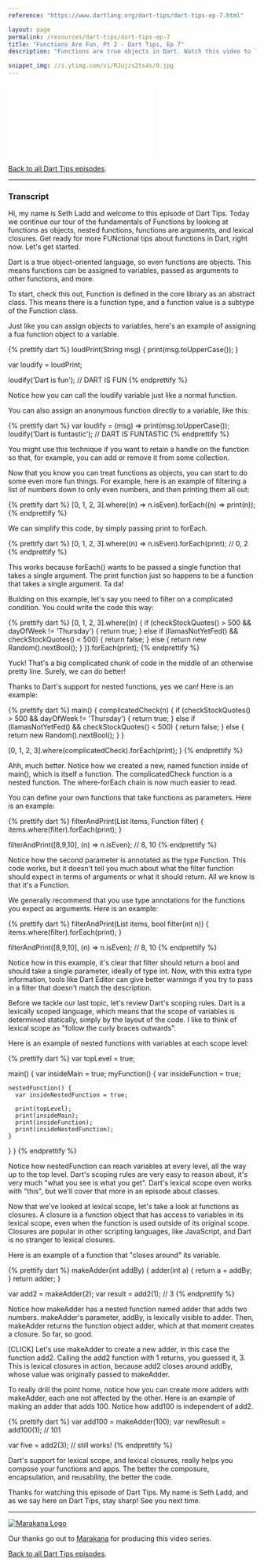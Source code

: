 ```yaml
---
reference: "https://www.dartlang.org/dart-tips/dart-tips-ep-7.html"

layout: page
permalink: /resources/dart-tips/dart-tips-ep-7
title: "Functions Are Fun, Pt 2 - Dart Tips, Ep 7"
description: "Functions are true objects in Dart. Watch this video to learn more about nested functions, functions as arguments, and lexical closures. Get ready for more FUNctional tips in Dart!"

snippet_img: //i.ytimg.com/vi/RJujzs2ts4s/0.jpg
---
```


<iframe class="dart-tips-video" src="//www.youtube.com/embed/RJujzs2ts4s"
frameborder="0" allowfullscreen></iframe>

[Back to all Dart Tips episodes](/dart-tips/).

<hr>

### Transcript

Hi, my name is Seth Ladd and welcome to this episode of Dart Tips. Today we continue our tour of the fundamentals of Functions by looking at functions as objects, nested functions, functions are arguments, and lexical closures. Get ready for more FUNctional tips about functions in Dart, right now. Let's get started.

Dart is a true object-oriented language, so even functions are objects. This means functions can be assigned to variables, passed as arguments to other functions, and more.

To start, check this out, Function is defined in the core library as an abstract class. This means there is a function type, and a function value is a subtype of the Function class.

Just like you can assign objects to variables, here's an example of assigning a fua function object to a variable.

{% prettify dart %}
loudPrint(String msg) {
  print(msg.toUpperCase());
}

var loudify = loudPrint;

loudify('Dart is fun');
  // DART IS FUN
{% endprettify %}

Notice how you can call the loudify variable just like a normal function.

You can also assign an anonymous function directly to a variable, like this:

{% prettify dart %}
var loudify = (msg) => print(msg.toUpperCase());
loudify('Dart is funtastic');
  // DART IS FUNTASTIC
{% endprettify %}

You might use this technique if you want to retain a handle on the function so that, for example, you can add or remove it from some collection.

Now that you know you can treat functions as objects, you can start to do some even more fun things. For example, here is an example of filtering a list of numbers down to only even numbers, and then printing them all out:

{% prettify dart %}
[0, 1, 2, 3].where((n) => n.isEven).forEach((n) => print(n));
{% endprettify %}

We can simplify this code, by simply passing print to forEach.

{% prettify dart %}
[0, 1, 2, 3].where((n) => n.isEven).forEach(print);
  // 0, 2
{% endprettify %}

This works because forEach() wants to be passed a single function that takes a single argument. The print function just so happens to be a function that takes a single argument. Ta da!

Building on this example, let's say you need to filter on a complicated condition. You could write the code this way:

{% prettify dart %}
[0, 1, 2, 3].where((n) {
  if (checkStockQuotes() > 500 && dayOfWeek != 'Thursday') {
    return true;
  } else if (llamasNotYetFed() && checkStockQuotes() < 500) {
    return false;
  } else {
    return new Random().nextBool();
  }
}).forEach(print);
{% endprettify %}

Yuck! That's a big complicated chunk of code in the middle of an otherwise pretty line. Surely, we can do better!

Thanks to Dart's support for nested functions, yes we can! Here is an example:

{% prettify dart %}
main() {
  complicatedCheck(n) {
    if (checkStockQuotes() > 500 && dayOfWeek != 'Thursday') {
      return true;
    } else if (llamasNotYetFed() && checkStockQuotes() < 500) {
      return false;
    } else {
      return new Random().nextBool();
    }
  }

  [0, 1, 2, 3].where(complicatedCheck).forEach(print);
}
{% endprettify %}

Ahh, much better. Notice how we created a new, named function inside of main(), which is itself a function. The complicatedCheck function is a nested function. The where-forEach chain is now much easier to read.

You can define your own functions that take functions as parameters. Here is an example:

{% prettify dart %}
filterAndPrint(List items, Function filter) {
  items.where(filter).forEach(print);
}

filterAndPrint([8,9,10], (n) => n.isEven);
  // 8, 10
{% endprettify %}

Notice how the second parameter is annotated as the type Function. This code works, but it doesn't tell you much about what the filter function should expect in terms of arguments or what it should return. All we know is that it's a Function.

We generally recommend that you use type annotations for the functions you expect as arguments. Here is an example:

{% prettify dart %}
filterAndPrint(List items, bool filter(int n)) {
  items.where(filter).forEach(print);
}

filterAndPrint([8,9,10], (n) => n.isEven);
  // 8, 10
{% endprettify %}

Notice how in this example, it's clear that filter should return a bool and should take a single parameter, ideally of type int. Now, with this extra type information, tools like Dart Editor can give better warnings if you try to pass in a filter that doesn't match the description.

Before we tackle our last topic, let's review Dart's scoping rules. Dart is a lexically scoped language, which means that the scope of variables is determined statically, simply by the layout of the code. I like to think of lexical scope as "follow the curly braces outwards".

Here is an example of nested functions with variables at each scope level:

{% prettify dart %}
var topLevel = true;

main() {
  var insideMain = true;
  myFunction() {
    var insideFunction = true;

    nestedFunction() {
      var insideNestedFunction = true;

      print(topLevel);
      print(insideMain);
      print(insideFunction);
      print(insideNestedFunction);
    }
  }
}
{% endprettify %}

Notice how nestedFunction can reach variables at every level, all the way up to the top level. Dart's scoping rules are very easy to reason about, it's very much  "what you see is what you get". Dart's lexical scope even works with "this", but we'll cover that more in an episode about classes.

Now that we've looked at lexical scope, let's take a look at functions as closures. A closure is a function object that has access to variables in its lexical scope, even when the function is used outside of its original scope. Closures are popular in other scripting languages, like JavaScript, and Dart is no stranger to lexical closures.

Here is an example of a function that "closes around" its variable.

{% prettify dart %}
makeAdder(int addBy) {
  adder(int a) {
    return a + addBy;
  }
  return adder;
}

var add2 = makeAdder(2);
var result = add2(1);
  // 3
{% endprettify %}

Notice how makeAdder has a nested function named adder that adds two numbers. makeAdder's parameter, addBy, is lexically visible to adder. Then, makeAdder returns the function object adder, which at that moment creates a closure. So far, so good.

[CLICK] Let's use makeAdder to create a new adder, in this case the function add2. Calling the add2 function with 1 returns, you guessed it, 3. This is lexical closures in action, because add2 closes around addBy, whose value was originally passed to makeAdder.

To really drill the point home, notice how you can create more adders with makeAdder, each one not affected by the other. Here is an example of making an adder that adds 100. Notice how add100 is independent of add2.

{% prettify dart %}
var add100 = makeAdder(100);
var newResult = add100(1);
 // 101

var five = add2(3);  // still works!
{% endprettify %}

Dart's support for lexical scope, and lexical closures, really helps you compose your functions and apps. The better the composure, encapsulation, and reusability, the better the code.

Thanks for watching this episode of Dart Tips. My name is Seth Ladd, and as we say here on Dart Tips, stay sharp! See you next time.

<hr>

<a href="http://marakana.com"><img src="{% asset_path 'dart-tips/marakana-logo.png' %}" alt="Marakana Logo"></a>

Our thanks go out to [Marakana](http://www.marakana.com) for producing this
video series.

[Back to all Dart Tips episodes](/dart-tips/).
